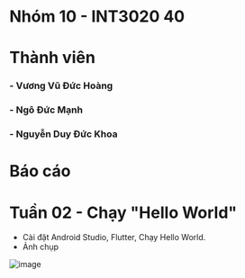 # Nhóm 10 - INT3020 40
# Thành viên
### - Vương Vũ Đức Hoàng
### - Ngô Đức Mạnh
### - Nguyễn Duy Đức Khoa

# Báo cáo 

# Tuần 02 - Chạy "Hello World"
+ Cài đặt Android Studio, Flutter, Chạy Hello World.
+ Ảnh chụp

![image](https://user-images.githubusercontent.com/58223975/190574370-a2f8eb69-ef81-42bb-a33c-fcda59f40acb.png)
